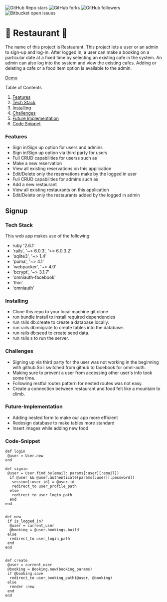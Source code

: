 ![GitHub Repo stars](https://img.shields.io/github/stars/nabilhayet/Restaurant) ![GitHub forks](https://img.shields.io/github/forks/nabilhayet/Restaurant) ![GitHub followers](https://img.shields.io/github/followers/nabilhayet) ![Bitbucket open issues](https://img.shields.io/bitbucket/issues/nabilhayet/Restaurant)                                          
                                        <h1>:jack_o_lantern: Restaurant :jack_o_lantern: </h1>
                                                      
The name of this project is Restaurant. This project lets a user or an admin to sign-up and log-in. After logged in, a user can make a booking on a particular date at a fixed time by selecting an existing cafe in the system. An admin can also log into the system and view the existing cafes. Adding or deleting a cafe or a food item option is available to the admin.

<a href="https://www.youtube.com/watch?v=UWaRqHpO8fU&t=2s">Demo</a>

Table of Contents
<ol>
   <li><a id="user-content-features" href="#features">Features</a></li>
    <li><a id="user-content-tech-stack" href="#tech stack">Tech Stack</a></li>
    <li><a id="user-content-installing" href="#installing">Installing</a></li>
    <li><a id="user-content-challenges" href="#challenges">Challenges</a></li>
    <li><a id="user-content-future-implementation" href="#future-implementation">Future Implementation</a></li>
    <li><a id="user-content-code-snippet" href="#code-snippet">Code Snippet</a></li>
</ol>
                               
<h3><a class="anchor" aria-hidden="true" href="#features"></a>Features</h3>
<ul>
   <li>Sign in/Sign up option for users and admins</li>
<li>Sign in/Sign up option via third party for users</li>
<li>Full CRUD capabilities for userss such as</li>
<li>Make a new reservation</li>
<li>View all existing reservations on this application</li>
<li>Edit/Delete only the reservations make by the logged in user</li>
<li>Full CRUD capabilities for admins such as</li>
<li>Add a new restaurant</li>
<li>View all existing restaurants on this application</li>
<li>Edit/Delete only the restaurants added by the logged in admin</li>
</ul>

## Signup 

<h3><a id="user-content-tech-stack" class="anchor" aria-hidden="true" href="#tech-stack"></a>Tech Stack</h3>
<p>This web app makes use of the following:</p>

* ruby '2.6.1'
* 'rails', '~> 6.0.3', '>= 6.0.3.2'
* 'sqlite3', '~> 1.4'
* 'puma', '~> 4.1'
* 'webpacker', '~> 4.0'
* 'bcrypt', '~> 3.1.7'
* 'omniauth-facebook'
* 'thin'
* 'omniauth'

<h3><a id="user-content-installing" class="anchor" aria-hidden="true" href="#installing"></a>Installing</h3>
<ul>
   <li> Clone this repo to your local machine git clone <this-repo-url></li>
<li> run bundle install to install required dependencies</li>
<li> run rails db:create to create a database locally.</li>
<li> run rails db:migrate to create tables into the database.</li>
<li> run rails db:seed to create seed data.</li>
<li> run rails s to run the server.</li>
</ul>
        
<h3><a id="user-content-challenges" class="anchor" aria-hidden="true" href="#challenges"></a>Challenges</h3>
<ul>
<li> Signing up via third party for the user was not working in the beginning with github.So i switched from github to facebook for omni-auth.</li>
<li> Making sure to prevent a user from accessing other user's info took some time.</li>
<li> Following restful routes pattern for nested routes was not easy.</li>
<li> Create a connection between restaurant and food felt like a mountain to climb.</li>
</ul>

<h3><a id="user-content-future-implementation" class="anchor" aria-hidden="true" href="#future-implementation"></a>Future-Implementation</h3>
<ul>
<li> Adding nested form to make our app more efficient</li>
<li> Redesign database to make tables more standard</li>
<li> Insert images while adding new food</li>
</ul>

<h3><a id="user-content-code-snippet" class="anchor" aria-hidden="true" href="#code-snippet"></a>Code-Snippet</h3>

```
def login
 @user = User.new 
end 
```
```
def signin
 @user = User.find_by(email: params[:user][:email])
  if @user && @user.authenticate(params[:user][:password])
   session[:user_id] = @user.id
   redirect_to user_profile_path
  else 
   redirect_to user_login_path 
  end 
end 
```
```

def new 
 if is_logged_in?
  @user = current_user 
  @booking = @user.bookings.build
 else 
  redirect_to user_login_path 
 end 
end 
```
```

def create
 @user = current_user 
 @booking = Booking.new(booking_params)
 if @booking.save
  redirect_to user_booking_path(@user, @booking)
 else
  render :new
 end
end
```



